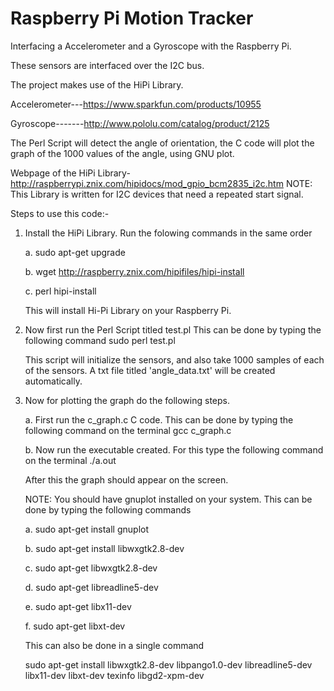 Raspberry Pi Motion Tracker
===========
Interfacing a Accelerometer and a Gyroscope with the Raspberry Pi.

These sensors are interfaced over the I2C bus. 

The project makes use of the HiPi Library.


Accelerometer---https://www.sparkfun.com/products/10955


Gyroscope-------http://www.pololu.com/catalog/product/2125


The Perl Script will detect the angle of orientation, the C code will plot the graph of the 1000 values of the angle, using GNU plot.


Webpage of the HiPi Library-http://raspberrypi.znix.com/hipidocs/mod_gpio_bcm2835_i2c.htm
NOTE: This Library is written for I2C devices that need a repeated start signal.


Steps to use this code:-

1. Install the HiPi Library. Run the folowing commands in the same order

   a. sudo apt-get upgrade

   b. wget http://raspberry.znix.com/hipifiles/hipi-install   
   
   c. perl hipi-install
  
    This will install Hi-Pi Library on your Raspberry Pi.

2. Now first run the Perl Script titled test.pl
   This can be done by typing the following command
   sudo perl test.pl    

   This script will initialize the sensors, and also take 1000 samples of each of the sensors.
   A txt file titled 'angle_data.txt' will be created automatically.

3. Now for plotting the graph do the following steps.
   
   a. First run the c_graph.c  C code.
      This can be done by typing the following command on the terminal
      gcc c_graph.c
   
   b. Now run the executable created. For this type the following command on the terminal
      ./a.out

   After this the graph should appear on the screen.
   
   NOTE: You should have gnuplot installed on your system. This can be done by typing the following commands
   
   a. sudo apt-get install gnuplot
   
   b. sudo apt-get install libwxgtk2.8-dev
   
   c. sudo apt-get libwxgtk2.8-dev
   
   d. sudo apt-get libreadline5-dev
   
   e. sudo apt-get libx11-dev
   
   f. sudo apt-get libxt-dev
   
   
   
   This can also be done in a single command
   
   sudo apt-get install libwxgtk2.8-dev libpango1.0-dev libreadline5-dev libx11-dev libxt-dev texinfo libgd2-xpm-dev
   
   


      



